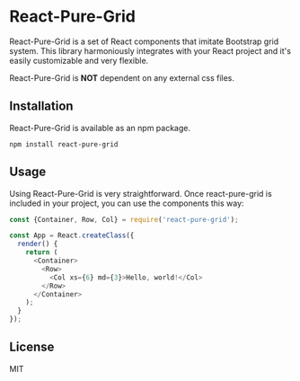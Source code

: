 # React-Pure-Grid
React-Pure-Grid is a set of React components that imitate Bootstrap grid system.
This library harmoniously integrates with your React project and it's easily customizable and very flexible. 

React-Pure-Grid is **NOT** dependent on any external css files.

## Installation
React-Pure-Grid is available as an npm package.
```
npm install react-pure-grid
```

## Usage
Using React-Pure-Grid is very straightforward. Once react-pure-grid is included in your project, you can use the components this way:

```js
const {Container, Row, Col} = require('react-pure-grid');

const App = React.createClass({
  render() {
    return (
      <Container>
        <Row>
          <Col xs={6} md={3}>Hello, world!</Col>
        </Row>
      </Container>
    );
  }
});
```

## License
MIT
